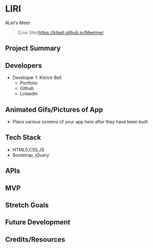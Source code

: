 # LIRI
#Let's Meet

> [Live Site]https://kibell.github.io/Meetme/

## Project Summary

> 

## Developers


- Developer 1: Kitrick Bell
  - Portfolio
  - Github
  - LinkedIn


## Animated Gifs/Pictures of App

- Place various screens of your app here after they have been built


## Tech Stack

- HTML5,CSS,JS
- Bootstrap, jQuery


## APIs



## MVP



## Stretch Goals



## Future Development



## Credits/Resources

